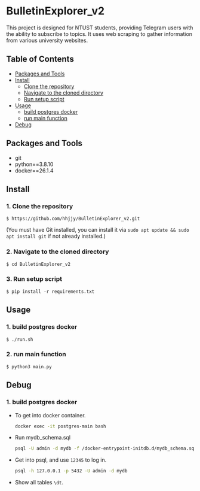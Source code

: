 # BulletinExplorer_v2
This project is designed for NTUST students, providing Telegram users with the ability to subscribe to topics. It uses web scraping to gather information from various university websites.

## Table of Contents
- [Packages and Tools](#Packages-and-Tools)
- [Install](#Install)
    - [Clone the repository](#Clone-the-repository)
    - [Navigate to the cloned directory](#Navigate-to-the-cloned-directory)
    - [Run setup script](#Run-setup-script)
- [Usage](#Usage)
    - [build postgres docker](#build-postgres-docker)
    - [run main function](#run-main-function)
- [Debug](#Debug)

## Packages and Tools
* git
* python==3.8.10
* docker==26.1.4

## Install 
### 1. Clone the repository
    $ https://github.com/hhjjy/BulletinExplorer_v2.git
(You must have Git installed, you can install it via `sudo apt update && sudo apt install git` if not already installed.)
### 2. Navigate to the cloned directory
    $ cd BulletinExplorer_v2
### 3. Run setup script
    $ pip install -r requirements.txt

## Usage
### 1. build postgres docker
    $ ./run.sh  
### 2. run main function
    $ python3 main.py
    
## Debug
### 1. build postgres docker
* To get into docker container.
    ```bash
    docker exec -it postgres-main bash
    ```

* Run mydb_schema.sql
    ```bash
    psql -U admin -d mydb -f /docker-entrypoint-initdb.d/mydb_schema.sql
    ```

* Get into psql, and use `12345` to log in.
    ```bash
    psql -h 127.0.0.1 -p 5432 -U admin -d mydb
    ```

* Show all tables `\dt`.
